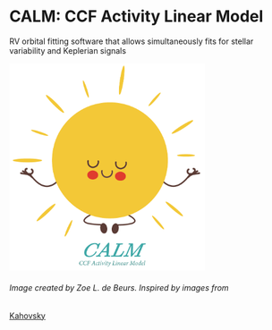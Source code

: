 # CALM: CCF Activity Linear Model
 RV orbital fitting software that allows simultaneously fits for stellar variability and Keplerian signals

<img src="final_calm_lil_star_V2.png" alt="CALM_Logo" width="350"/>

###### Image created by Zoe L. de Beurs. Inspired by images from 

[Kahovsky](https://www.vectorstock.com/royalty-free-vectors/vectors-by_kahovsky)

